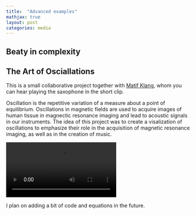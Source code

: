 ```yaml
---
title:  "Advanced examples"
mathjax: true
layout: post
categories: media
---
```


## Beaty in complexity

## The Art of Osciallations

This is a small collaborative project together with [Matif Klang](https://open.spotify.com/artist/5xHfRNTnaVVOYHrhLvjhmx?si=VJ9V2dWCSJS7G5R8puN4yQ), whom you can hear playing the saxophone in the short clip. 

Oscillation is the repetitive variation of a measure about a point of equilibrium. Oscillations in magnetic fields are used to acquire images of human tissue in magnectic resonance imaging and lead to acoustic signals in our instruments. The idea of this project was to create a visalization of oscillations to emphasize their role in the acquisition of magnetic resonance imaging, as well as in the creation of music. 

![](https://user-images.githubusercontent.com/38718986/175811746-a49f87a0-c7df-4c2d-99f8-8e3c739db256.mp4)
<!--- ![](https://user-images.githubusercontent.com/38718986/175808304-be68b2b9-01a2-4934-9870-dadd73359544.gif) -->

I plan on adding a bit of code and equations in the future.



